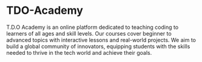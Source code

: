 # TDO-Academy
T.D.O Academy is an online platform dedicated to teaching coding to learners of all ages and skill levels. Our courses cover beginner to advanced topics with interactive lessons and real-world projects. We aim to build a global community of innovators, equipping students with the skills needed to thrive in the tech world and achieve their goals.
